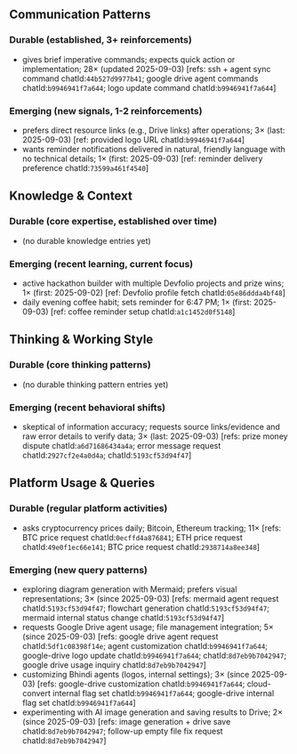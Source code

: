 ## Communication Patterns
### Durable (established, 3+ reinforcements)
- gives brief imperative commands; expects quick action or implementation; 28× (updated 2025-09-03) [refs: ssh + agent sync command chatId:`44b527d9977b41`; google drive agent commands chatId:`b9946941f7a644`; logo update command chatId:`b9946941f7a644`]

### Emerging (new signals, 1-2 reinforcements)
- prefers direct resource links (e.g., Drive links) after operations; 3× (last: 2025-09-03) [ref: provided logo URL chatId:`b9946941f7a644`]
- wants reminder notifications delivered in natural, friendly language with no technical details; 1× (first: 2025-09-03) [ref: reminder delivery preference chatId:`73599a461f4540`]

## Knowledge & Context
### Durable (core expertise, established over time)
- (no durable knowledge entries yet)

### Emerging (recent learning, current focus)
- active hackathon builder with multiple Devfolio projects and prize wins; 1× (first: 2025-09-02) [ref: Devfolio profile fetch chatId:`05e86ddda4bf48`]
- daily evening coffee habit; sets reminder for 6:47 PM; 1× (first: 2025-09-03) [ref: coffee reminder setup chatId:`a1c1452d0f5148`]

## Thinking & Working Style
### Durable (core thinking patterns)
- (no durable thinking pattern entries yet)

### Emerging (recent behavioral shifts)
- skeptical of information accuracy; requests source links/evidence and raw error details to verify data; 3× (last: 2025-09-03) [refs: prize money dispute chatId:`a6d71686434a4a`; error message request chatId:`2927cf2e4a0d4a`; chatId:`5193cf53d94f47`]

## Platform Usage & Queries
### Durable (regular platform activities)
- asks cryptocurrency prices daily; Bitcoin, Ethereum tracking; 11× [refs: BTC price request chatId:`0ecffd4a876841`; ETH price request chatId:`49e0f1ec66e141`; BTC price request chatId:`2938714a8ee348`]

### Emerging (new query patterns)
- exploring diagram generation with Mermaid; prefers visual representations; 3× (since 2025-09-03) [refs: mermaid agent request chatId:`5193cf53d94f47`; flowchart generation chatId:`5193cf53d94f47`; mermaid internal status change chatId:`5193cf53d94f47`]
- requests Google Drive agent usage; file management integration; 5× (since 2025-09-03) [refs: google drive agent request chatId:`5df1c08398f14e`; agent customization chatId:`b9946941f7a644`; google-drive logo update chatId:`b9946941f7a644`; chatId:`8d7eb9b7042947`; google drive usage inquiry chatId:`8d7eb9b7042947`]
- customizing Bhindi agents (logos, internal settings); 3× (since 2025-09-03) [refs: google-drive customization chatId:`b9946941f7a644`; cloud-convert internal flag set chatId:`b9946941f7a644`; google-drive internal flag set chatId:`b9946941f7a644`]
- experimenting with AI image generation and saving results to Drive; 2× (since 2025-09-03) [refs: image generation + drive save chatId:`8d7eb9b7042947`; follow-up empty file fix request chatId:`8d7eb9b7042947`]